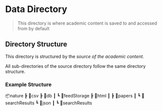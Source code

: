 # Data Directory

> This directory is where academic content is saved to and accessed from by
> default

## Directory Structure

This directory is structured by the *source of the academic content*.

All sub-directories of the source directory follow the same directory structure.

### Example Structure

📦nature ┣ 📂csv ┣ 📂db ┃ ┗ 📂feedStorage ┣ 📂html ┃ ┣ 📂papers ┃ ┗ 📂searchResults ┗
📂json ┃ ┗ 📂searchResults

